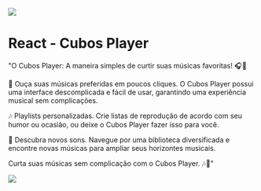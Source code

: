 ![](https://i.imgur.com/xG74tOh.png)

# React - Cubos Player


"O Cubos Player: A maneira simples de curtir suas músicas favoritas! 🎧🔷

🎵 Ouça suas músicas preferidas em poucos cliques. O Cubos Player possui uma interface descomplicada e fácil de usar, garantindo uma experiência musical sem complicações.

🎶 Playlists personalizadas. Crie listas de reprodução de acordo com seu humor ou ocasião, ou deixe o Cubos Player fazer isso para você.

🚀 Descubra novos sons. Navegue por uma biblioteca diversificada e encontre novas músicas para ampliar seus horizontes musicais.

Curta suas músicas sem complicação com o Cubos Player. 🎶🎉"

![](https://i.imgur.com/kU1nrcS.png)


